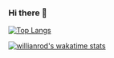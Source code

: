 ### Hi there 👋

<!--
**mastapetz/mastapetz** is a ✨ _special_ ✨ repository because its `README.md` (this file) appears on your GitHub profile.

Here are some ideas to get you started:

- 🔭 I’m currently working on ...
- 🌱 I’m currently learning ...
- 👯 I’m looking to collaborate on ...
- 🤔 I’m looking for help with ...
- 💬 Ask me about ...
- 📫 How to reach me: ...
- 😄 Pronouns: ...
- ⚡ Fun fact: ...

<a href="https://wakatime.com"><img src="https://wakatime.com/share/@f78dd70d-7695-497c-8efc-56142091062b/5c64b541-4bb7-4157-886d-45e968c152a5.png" /></a>
-->

[![Top Langs](https://github-readme-stats.vercel.app/api/top-langs/?username=mastapetz&hide=python)](https://github.com/anuraghazra/github-readme-stats)

[![willianrod's wakatime stats](https://github-readme-stats.vercel.app/api/wakatime?username=mastapetz)](https://github.com/anuraghazra/github-readme-stats)
